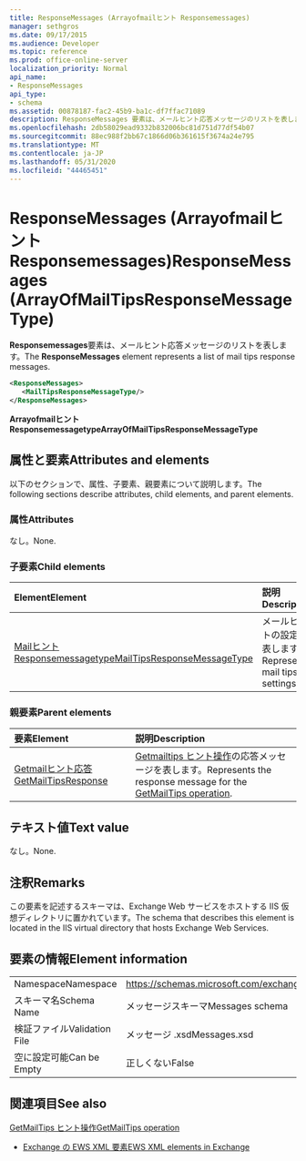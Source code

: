 ```yaml
---
title: ResponseMessages (Arrayofmailヒント Responsemessages)
manager: sethgros
ms.date: 09/17/2015
ms.audience: Developer
ms.topic: reference
ms.prod: office-online-server
localization_priority: Normal
api_name:
- ResponseMessages
api_type:
- schema
ms.assetid: 00878187-fac2-45b9-ba1c-df7ffac71089
description: ResponseMessages 要素は、メールヒント応答メッセージのリストを表します。
ms.openlocfilehash: 2db58029ead9332b832006bc81d751d77df54b07
ms.sourcegitcommit: 88ec988f2bb67c1866d06b361615f3674a24e795
ms.translationtype: MT
ms.contentlocale: ja-JP
ms.lasthandoff: 05/31/2020
ms.locfileid: "44465451"
---
```

# <a name="responsemessages-arrayofmailtipsresponsemessagetype"></a><span data-ttu-id="03a98-103">ResponseMessages (Arrayofmailヒント Responsemessages)</span><span class="sxs-lookup"><span data-stu-id="03a98-103">ResponseMessages (ArrayOfMailTipsResponseMessageType)</span></span>

<span data-ttu-id="03a98-104">**Responsemessages**要素は、メールヒント応答メッセージのリストを表します。</span><span class="sxs-lookup"><span data-stu-id="03a98-104">The **ResponseMessages** element represents a list of mail tips response messages.</span></span> 
  
```XML
<ResponseMessages>
   <MailTipsResponseMessageType/>
</ResponseMessages>
```

 <span data-ttu-id="03a98-105">**Arrayofmailヒント Responsemessagetype**</span><span class="sxs-lookup"><span data-stu-id="03a98-105">**ArrayOfMailTipsResponseMessageType**</span></span>
## <a name="attributes-and-elements"></a><span data-ttu-id="03a98-106">属性と要素</span><span class="sxs-lookup"><span data-stu-id="03a98-106">Attributes and elements</span></span>

<span data-ttu-id="03a98-107">以下のセクションで、属性、子要素、親要素について説明します。</span><span class="sxs-lookup"><span data-stu-id="03a98-107">The following sections describe attributes, child elements, and parent elements.</span></span>
  
### <a name="attributes"></a><span data-ttu-id="03a98-108">属性</span><span class="sxs-lookup"><span data-stu-id="03a98-108">Attributes</span></span>

<span data-ttu-id="03a98-109">なし。</span><span class="sxs-lookup"><span data-stu-id="03a98-109">None.</span></span>
  
### <a name="child-elements"></a><span data-ttu-id="03a98-110">子要素</span><span class="sxs-lookup"><span data-stu-id="03a98-110">Child elements</span></span>

|<span data-ttu-id="03a98-111">**Element**</span><span class="sxs-lookup"><span data-stu-id="03a98-111">**Element**</span></span>|<span data-ttu-id="03a98-112">**説明**</span><span class="sxs-lookup"><span data-stu-id="03a98-112">**Description**</span></span>|
|:-----|:-----|
|[<span data-ttu-id="03a98-113">Mailヒント Responsemessagetype</span><span class="sxs-lookup"><span data-stu-id="03a98-113">MailTipsResponseMessageType</span></span>](mailtipsresponsemessagetype.md) <br/> |<span data-ttu-id="03a98-114">メールヒントの設定を表します。</span><span class="sxs-lookup"><span data-stu-id="03a98-114">Represents mail tips settings.</span></span>  <br/> |
   
### <a name="parent-elements"></a><span data-ttu-id="03a98-115">親要素</span><span class="sxs-lookup"><span data-stu-id="03a98-115">Parent elements</span></span>

|<span data-ttu-id="03a98-116">**要素**</span><span class="sxs-lookup"><span data-stu-id="03a98-116">**Element**</span></span>|<span data-ttu-id="03a98-117">**説明**</span><span class="sxs-lookup"><span data-stu-id="03a98-117">**Description**</span></span>|
|:-----|:-----|
|[<span data-ttu-id="03a98-118">Getmailヒント応答</span><span class="sxs-lookup"><span data-stu-id="03a98-118">GetMailTipsResponse</span></span>](getmailtipsresponse.md) <br/> |<span data-ttu-id="03a98-119">[Getmailtips ヒント操作](getmailtips-operation.md)の応答メッセージを表します。</span><span class="sxs-lookup"><span data-stu-id="03a98-119">Represents the response message for the [GetMailTips operation](getmailtips-operation.md).</span></span>  <br/> |
   
## <a name="text-value"></a><span data-ttu-id="03a98-120">テキスト値</span><span class="sxs-lookup"><span data-stu-id="03a98-120">Text value</span></span>

<span data-ttu-id="03a98-121">なし。</span><span class="sxs-lookup"><span data-stu-id="03a98-121">None.</span></span>
  
## <a name="remarks"></a><span data-ttu-id="03a98-122">注釈</span><span class="sxs-lookup"><span data-stu-id="03a98-122">Remarks</span></span>

<span data-ttu-id="03a98-123">この要素を記述するスキーマは、Exchange Web サービスをホストする IIS 仮想ディレクトリに置かれています。</span><span class="sxs-lookup"><span data-stu-id="03a98-123">The schema that describes this element is located in the IIS virtual directory that hosts Exchange Web Services.</span></span>
  
## <a name="element-information"></a><span data-ttu-id="03a98-124">要素の情報</span><span class="sxs-lookup"><span data-stu-id="03a98-124">Element information</span></span>

|||
|:-----|:-----|
|<span data-ttu-id="03a98-125">Namespace</span><span class="sxs-lookup"><span data-stu-id="03a98-125">Namespace</span></span>  <br/> |https://schemas.microsoft.com/exchange/services/2006/messages  <br/> |
|<span data-ttu-id="03a98-126">スキーマ名</span><span class="sxs-lookup"><span data-stu-id="03a98-126">Schema Name</span></span>  <br/> |<span data-ttu-id="03a98-127">メッセージスキーマ</span><span class="sxs-lookup"><span data-stu-id="03a98-127">Messages schema</span></span>  <br/> |
|<span data-ttu-id="03a98-128">検証ファイル</span><span class="sxs-lookup"><span data-stu-id="03a98-128">Validation File</span></span>  <br/> |<span data-ttu-id="03a98-129">メッセージ .xsd</span><span class="sxs-lookup"><span data-stu-id="03a98-129">Messages.xsd</span></span>  <br/> |
|<span data-ttu-id="03a98-130">空に設定可能</span><span class="sxs-lookup"><span data-stu-id="03a98-130">Can be Empty</span></span>  <br/> |<span data-ttu-id="03a98-131">正しくない</span><span class="sxs-lookup"><span data-stu-id="03a98-131">False</span></span>  <br/> |
   
## <a name="see-also"></a><span data-ttu-id="03a98-132">関連項目</span><span class="sxs-lookup"><span data-stu-id="03a98-132">See also</span></span>



[<span data-ttu-id="03a98-133">GetMailTips ヒント操作</span><span class="sxs-lookup"><span data-stu-id="03a98-133">GetMailTips operation</span></span>](getmailtips-operation.md)


- [<span data-ttu-id="03a98-134">Exchange の EWS XML 要素</span><span class="sxs-lookup"><span data-stu-id="03a98-134">EWS XML elements in Exchange</span></span>](ews-xml-elements-in-exchange.md)


